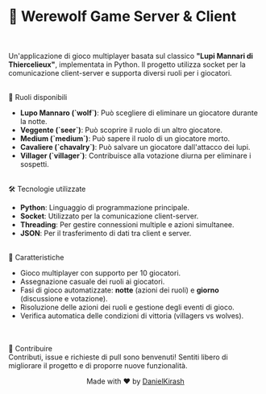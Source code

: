 # <strong>🐺 Werewolf Game Server & Client</strong><br><br>
Un'applicazione di gioco multiplayer basata sul classico <strong>"Lupi Mannari di Thiercelieux"</strong>, implementata in Python. Il progetto utilizza socket per la comunicazione client-server e supporta diversi ruoli per i giocatori.

<br>
👥 Ruoli disponibili
<ul> <li><strong>Lupo Mannaro (`wolf`)</strong>: Può scegliere di eliminare un giocatore durante la notte.</li> <li><strong>Veggente (`seer`)</strong>: Può scoprire il ruolo di un altro giocatore.</li> <li><strong>Medium (`medium`)</strong>: Può sapere il ruolo di un giocatore morto.</li> <li><strong>Cavaliere (`chavalry`)</strong>: Può salvare un giocatore dall'attacco dei lupi.</li> <li><strong>Villager (`villager`)</strong>: Contribuisce alla votazione diurna per eliminare i sospetti.</li> </ul> <br>
🛠 Tecnologie utilizzate
<ul> <li><strong>Python</strong>: Linguaggio di programmazione principale.</li> <li><strong>Socket</strong>: Utilizzato per la comunicazione client-server.</li> <li><strong>Threading</strong>: Per gestire connessioni multiple e azioni simultanee.</li> <li><strong>JSON</strong>: Per il trasferimento di dati tra client e server.</li> </ul> <br>
🚀 Caratteristiche
<ul> <li>Gioco multiplayer con supporto per 10 giocatori.</li> <li>Assegnazione casuale dei ruoli ai giocatori.</li> <li>Fasi di gioco automatizzate: <strong>notte</strong> (azioni dei ruoli) e <strong>giorno</strong> (discussione e votazione).</li> <li>Risoluzione delle azioni dei ruoli e gestione degli eventi di gioco.</li> <li>Verifica automatica delle condizioni di vittoria (villagers vs wolves).</li> </ul> <br>

<br>
🤝 Contribuire <br>
Contributi, issue e richieste di pull sono benvenuti! Sentiti libero di migliorare il progetto e di proporre nuove funzionalità.<br>

<p align="center"> Made with ❤️ by <a href="https://github.com/DanielKirash">DanielKirash</a> </p>
